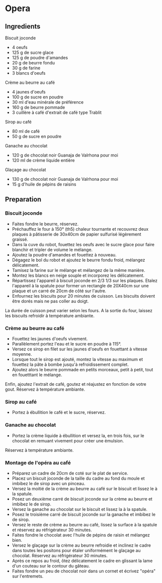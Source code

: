 # Opera

## Ingredients

Biscuit joconde

* 4 oeufs
* 125 g de sucre glace
* 125 g de poudre d'amandes
* 20 g de beurre fondu
* 30 g de farine
* 3 blancs d'oeufs

Crème au beurre au café

* 4 jaunes d'oeufs
* 100 g de sucre en poudre
* 30 ml d'eau minérale de préférence
* 160 g de beurre pommade
* 3 cuillère à café d'extrait de café type Trablit

Sirop au café

* 80 ml de café
* 50 g de sucre en poudre

Ganache au chocolat

* 120 g de chocolat noir Guanaja de Valrhona pour moi
* 120 ml de crème liquide entière

Glaçage au chocolat

* 130 g de chocolat noir Guanaja de Valrhona pour moi
* 15 g d'huile de pépins de raisins

## Preparation

### Biscuit joconde

* Faites fondre le beurre, réservez.
* Préchauffez le four à 150° (th5) chaleur tournante et recouvrez deux plaques à pâtisserie de 30x40cm de papier sulfurisé légèrement graissé.
* Dans la cuve du robot, fouettez les oeufs avec le sucre glace pour faire blanchir et tripler de volume le mélange.
* Ajoutez la poudre d'amandes et fouettez à nouveau.
* Dégagez le bol du robot et ajoutez le beurre fondu froid, mélangez délicatement.
* Tamisez la farine sur le mélange et mélangez de la même manière.
* Montez les blancs en neige souple et incorporez les délicatement.
* Répartissez l'appareil à biscuit joconde en 2/3 1/3 sur les plaques. Etalez l'appareil à la spatule pour former un rectangle de 20X40cm sur une plaque et un carré de 20cm de côté sur l'autre.
* Enfournez les biscuits pour 20 minutes de cuisson. Les biscuits doivent être dorés mais ne pas coller au doigt.

La durée de cuisson peut varier selon les fours.
A la sortie du four, laissez les biscuits refroidir à température ambiante.

### Crème au beurre au café

* Fouettez les jaunes d'oeufs vivement.
* Parallèlement portez l'eau et le sucre en poudre à 115°.
* Versez ce sirop en filet sur les jaunes d'oeufs en fouettant à vitesse moyenne.
* Lorsque tout le sirop est ajouté, montez la vitesse au maximum et fouettez la pâte à bombe jusqu'à refroidissement complet.
* Ajoutez alors le beurre pommade en petits morceaux, petit à petit, tout en fouetttant le mélange.

Enfin, ajoutez l'extrait de café, goutez et réajustez en fonction de votre gout.
Réservez à température ambiante.

### Sirop au café

* Portez à ébullition le café et le sucre, réservez.

### Ganache au chocolat

* Portez la crème liquide à ébullition et versez la, en trois fois, sur le chocolat en remuant vivement pour créer une émulsion.

Réservez à température ambiante.

### Montage de l'opéra au café

* Préparez un cadre de 20cm de coté sur le plat de service.
* Placez un biscuit joconde de la taille du cadre au fond du moule et imbibez le de sirop avec un pinceau.
* Versez la moitié de la crème au beurre au café sur le biscuit et lissez le à la spatule.
* Posez un deuxième carré de biscuit joconde sur la crème au beurre et imbibez le de sirop.
* Versez la ganache au chocolat sur le biscuit et lissez la à la spatule.
* Posez le troisième carré de biscuit joconde sur la ganache et imbibez le de sirop.
* Versez le reste de crème au beurre au café, lissez la surface à la spatule et réservez au réfrigérateur 30 minutes.
* Faites fondre le chocolat avec l'huile de pépins de raisin et mélangez bien.
* Versez le glaçage sur la crème au beurre refroidie et inclinez le cadre dans toutes les positons pour étaler uniformément le glaçage au chocolat. Réservez au réfrigérateur 30 minutes.
* Après ce repos au froid, ôtez délicatement le cadre en glissant la lame d'un couteau sur le contour du gâteau.
* Faites fondre un peu de chocolat noir dans un cornet et écrivez "opéra" sur l'entremets.
